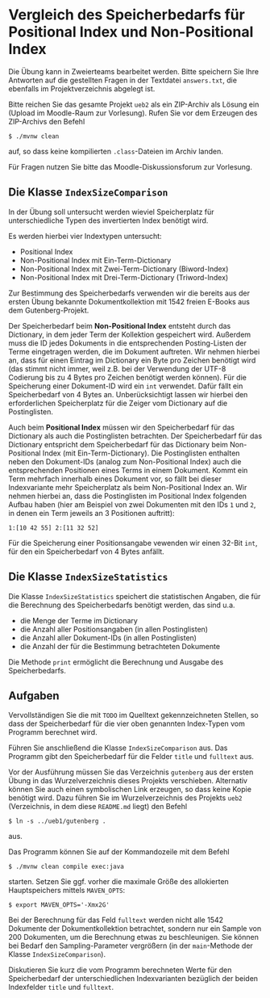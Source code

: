 # Vergleich des Speicherbedarfs für Positional Index und Non-Positional Index 

Die Übung kann in Zweierteams bearbeitet werden. Bitte speichern Sie
Ihre Antworten auf die gestellten Fragen in der Textdatei
`answers.txt`, die ebenfalls im Projektverzeichnis abgelegt ist.

Bitte reichen Sie das gesamte Projekt `ueb2` als ein ZIP-Archiv als
Lösung ein (Upload im Moodle-Raum zur Vorlesung). Rufen Sie vor 
dem Erzeugen des ZIP-Archivs den Befehl
```
$ ./mvnw clean
```
auf, so dass keine kompilierten `.class`-Dateien im Archiv landen.

Für Fragen nutzen Sie bitte das Moodle-Diskussionsforum zur Vorlesung.

## Die Klasse `IndexSizeComparison`

In der Übung soll untersucht werden wieviel Speicherplatz für
unterschiedliche Typen des invertierten Index benötigt wird.

Es werden hierbei vier Indextypen untersucht:

* Positional Index
* Non-Positional Index mit Ein-Term-Dictionary
* Non-Positional Index mit Zwei-Term-Dictionary (Biword-Index)
* Non-Positional Index mit Drei-Term-Dictionary (Triword-Index)

Zur Bestimmung des Speicherbedarfs verwenden wir die bereits aus 
der ersten Übung bekannte Dokumentkollektion mit 1542 freien
E-Books aus dem Gutenberg-Projekt.

Der Speicherbedarf beim **Non-Positional Index** entsteht durch 
das Dictionary, in dem jeder Term der Kollektion gespeichert wird.
Außerdem muss die ID jedes Dokuments in die entsprechenden
Posting-Listen der Terme eingetragen werden, die im Dokument
auftreten. Wir nehmen hierbei an, dass für einen Eintrag im 
Dictionary ein Byte pro Zeichen benötigt wird (das stimmt nicht
immer, weil z.B. bei der Verwendung der UTF-8 Codierung bis zu 
4 Bytes pro Zeichen benötigt werden können). Für die Speicherung 
einer Dokument-ID wird ein `int` verwendet. Dafür fällt ein
Speicherbedarf von 4 Bytes an. Unberücksichtigt lassen wir hierbei
den erforderlichen Speicherplatz für die Zeiger vom Dictionary 
auf die Postinglisten.

Auch beim **Positional Index** müssen wir den Speicherbedarf
für das Dictionary als auch die Postinglisten betrachten. Der 
Speicherbedarf für das Dictionary entspricht dem Speicherbedarf
für das Dictionary beim Non-Positional Index (mit Ein-Term-Dictionary).
Die Postinglisten enthalten neben den Dokument-IDs (analog zum
Non-Positional Index) auch die entsprechenden Positionen eines
Terms in einem Dokument. Kommt ein Term mehrfach innerhalb eines
Dokument vor, so fällt bei dieser Indexvariante mehr Speicherplatz
als beim Non-Positional Index an. Wir nehmen hierbei an, dass
die Postinglisten im Positional Index folgenden Aufbau haben
(hier am Beispiel von zwei Dokumenten mit den IDs `1` und `2`, 
in denen ein Term jeweils an 3 Positionen auftritt):
```
1:[10 42 55] 2:[11 32 52] 
``` 
Für die Speicherung einer Positionsangabe vewenden wir einen 32-Bit
`int`, für den ein Speicherbedarf von 4 Bytes anfällt.

## Die Klasse `IndexSizeStatistics`  

Die Klasse `IndexSizeStatistics` speichert die statistischen Angaben,
die für die Berechnung des Speicherbedarfs benötigt werden, das sind
u.a.
* die Menge der Terme im Dictionary
* die Anzahl aller Positionsangaben (in allen Postinglisten)
* die Anzahl aller Dokument-IDs (in allen Postinglisten) 
* die Anzahl der für die Bestimmung betrachteten Dokumente

Die Methode `print` ermöglicht die Berechnung und Ausgabe des
Speicherbedarfs.

## Aufgaben

Vervollständigen Sie die mit `TODO` im Quelltext gekennzeichneten Stellen, so
dass der Speicherbedarf für die vier oben genannten Index-Typen vom
Programm berechnet wird.

Führen Sie anschließend die Klasse `IndexSizeComparison` aus. Das Programm
gibt den Speicherbedarf für die Felder `title` und `fulltext` aus.

Vor der Ausführung müssen Sie das Verzeichnis `gutenberg` aus der ersten
Übung in das Wurzelverzeichnis dieses Projekts verschieben. Alternativ
können Sie auch einen symbolischen Link erzeugen, so dass keine Kopie
benötigt wird. Dazu führen Sie im Wurzelverzeichnis des Projekts `ueb2`
(Verzeichnis, in dem diese `README.md` liegt) den Befehl
```
$ ln -s ../ueb1/gutenberg .
```
aus.

Das Programm können Sie auf der Kommandozeile mit dem Befehl
```
$ ./mvnw clean compile exec:java
```
starten. Setzen Sie ggf. vorher die maximale Größe des allokierten Hauptspeichers
mittels `MAVEN_OPTS`:
```
$ export MAVEN_OPTS='-Xmx2G'
```

Bei der Berechnung für das Feld `fulltext` werden nicht alle 1542 Dokumente
der Dokumentkollektion betrachtet, sondern nur ein Sample von 200 Dokumenten,
um die Berechnung etwas zu beschleunigen. Sie können bei Bedarf den 
Sampling-Parameter vergrößern (in der `main`-Methode der Klasse 
`IndexSizeComparison`).

Diskutieren Sie kurz die vom Programm berechneten Werte für den Speicherbedarf
der unterschiedlichen Indexvarianten bezüglich der beiden Indexfelder `title`
und `fulltext`.
